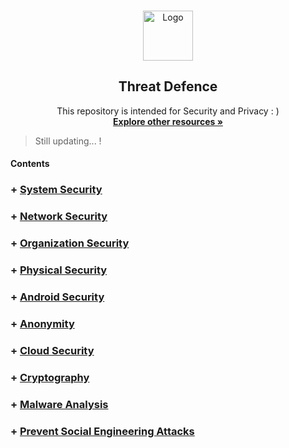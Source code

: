 <!-- PROJECT LOGO -->
<br />
<p align="center">
  <a href="https://github.com/sarathlalup">
    <img src="https://cdn0.iconfinder.com/data/icons/cybersecurity-glyph-silhouettes/300/22119111Untitled-3-512.png" alt="Logo" width="80" height="80">
   </a>

  <h2 align="center">Threat Defence</h2>

  <p align="center">
   This repository is intended for Security and Privacy : )
    <br />
    <a href="https://github.com/sarathlalup/Cyber-security/blob/master/Explore%20other%20resources.md"><strong>Explore other resources  »</strong></a>
    <br />
    </p>
</p>

> Still updating...   !
#### Contents
### + [ System Security](https://github.com/sarathlalup/Security/blob/master/System%20Security/README.md)

### + [ Network Security](https://github.com/sarathlalup/Security/blob/master/Network%20Security/README.md)

### + [  	Organization Security](https://github.com/sarathlalup/Security/blob/master/Organization%20Security/README.md)

### + [  	Physical Security](https://github.com/sarathlalup/Security/blob/master/Physical%20Security/README.md)

### + [ Android Security](https://github.com/sarathlalup/Security/tree/master/Android%20Security/README.md)

### + [ Anonymity](https://github.com/sarathlalup/Security/blob/master/Anonymity/README.md)

### + [ Cloud Security](https://github.com/sarathlalup/Security/blob/master/Cloud%20Security/README.md)

### + [ Cryptography](https://github.com/sarathlalup/Security/blob/master/Cryptography/README.md)

### + [  	Malware Analysis](https://github.com/sarathlalup/Security/blob/master/Malware%20Analysis/README.md)

### + [ Prevent Social Engineering Attacks](https://github.com/sarathlalup/Security/blob/master/Network%20Security/README.md)

